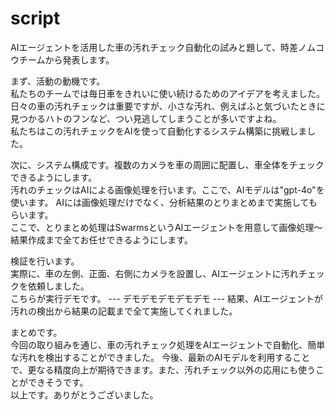 # script

AIエージェントを活用した車の汚れチェック自動化の試みと題して、時差ノムコウチームから発表します。  

まず、活動の動機です。  
私たちのチームでは毎日車をきれいに使い続けるためのアイデアを考えました。  
日々の車の汚れチェックは重要ですが、小さな汚れ、例えばふと気づいたときに見つかるハトのフンなど、つい見逃してしまうことが多いですよね。  
私たちはこの汚れチェックをAIを使って自動化するシステム構築に挑戦しました。  
  
次に、システム構成です。複数のカメラを車の周囲に配置し、車全体をチェックできるようにします。  
汚れのチェックはAIによる画像処理を行います。ここで、AIモデルは"gpt-4o"を使います。
AIには画像処理だけでなく、分析結果のとりまとめまで実施してもらいます。  
ここで、とりまとめ処理はSwarmsというAIエージェントを用意して画像処理〜結果作成まで全てお任せできるようにします。  

検証を行います。  
実際に、車の左側、正面、右側にカメラを設置し、AIエージェントに汚れチェックを依頼しました。  
こちらが実行デモです。
--- デモデモデモデモデモ ---
結果、AIエージェントが汚れの検出から結果の記載まで全て実施してくれました。  

まとめです。  
今回の取り組みを通じ、車の汚れチェック処理をAIエージェントで自動化、簡単な汚れを検出することができました。
今後、最新のAIモデルを利用することで、更なる精度向上が期待できます。また、汚れチェック以外の応用にも使うことができそうです。  
以上です。ありがとうございました。  
